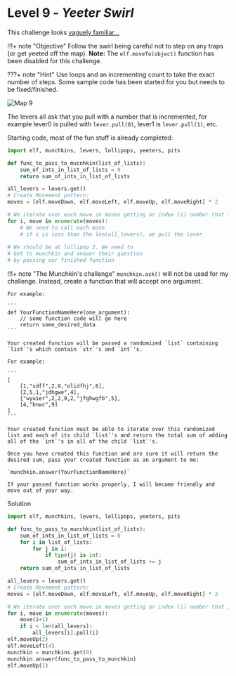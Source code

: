 # Level 9 - *Yeeter Swirl*

This challenge looks [vaguely familiar...](https://hhc2020.agrohacksstuff.io/#kiosk10/#stage-7-yeeter-swirl)

!!!+ note "Objective"
    Follow the swirl being careful not to step on any traps (or get yeeted off the map). **Note:** The `elf.moveTo(object)` function has been disabled for this challenge.

???+ note "Hint"
    Use loops and an incrementing count to take the exact number of steps. Some sample code has been started for you but needs to be fixed/finished.

![Map 9](/img/term_tec/img11.png)

The levers all ask that you pull with a number that is incremented, for example lever0 is pulled with `lever.pull(0)`, lever1 is `lever.pull(1)`, etc.

Starting code, most of the fun stuff is already completed:

```python
import elf, munchkins, levers, lollipops, yeeters, pits

def func_to_pass_to_mucnhkin(list_of_lists):
    sum_of_ints_in_list_of_lists = 9
    return sum_of_ints_in_list_of_lists

all_levers = levers.get()
# Create Movement pattern:
moves = [elf.moveDown, elf.moveLeft, elf.moveUp, elf.moveRight] * 2

# We iterate over each move in moves getting an index (i) number that increments by one each time
for i, move in enumerate(moves):
    # We need to call each move
    # if i is less than the len(all_levers), we pull the lever
    
# We should be at lollipop 2. We need to 
# Get to munchkin and answer their question
# by passing our finished function

```

!!!+ note "The Munchkin's challenge"
    `munchkin.ask()` will not be used for my challenge. Instead, create a function that will accept one argument.

    For example:

    ```
    def YourFunctionNameHere(one_argument):
        // some function code will go here
        return some_desired_data
    ```

    Your created function will be passed a randomized `list` containing `list`'s which contain `str`'s and `int`'s.

    For example:

    ```
    [
        [1,"sdff",2,9,"olidfhj",6],
        [2,5,1,"jdhgwe",4],
        ["wyuier",2,2,9,2,"jfghwgfb",5],
        [4,"bnwc",9]
    ]
    ```

    Your created function must be able to iterate over this randomized list and each of its child `list`'s and return the total sum of adding all of the `int`'s in all of the child `list`'s.

    Once you have created this function and are sure it will return the desired sum, pass your created function as an argument to me:

    `munchkin.answer(YourFunctionNameHere)`

    If your passed function works properly, I will become friendly and move out of your way.

Solution

```python
import elf, munchkins, levers, lollipops, yeeters, pits

def func_to_pass_to_munchkin(list_of_lists):
    sum_of_ints_in_list_of_lists = 0
    for i in list_of_lists:
        for j in i:
            if type(j) is int:
                sum_of_ints_in_list_of_lists += j
    return sum_of_ints_in_list_of_lists

all_levers = levers.get()
# Create Movement pattern:
moves = [elf.moveDown, elf.moveLeft, elf.moveUp, elf.moveRight] * 2

# We iterate over each move in moves getting an index (i) number that increments by one each time
for i, move in enumerate(moves):
    move(i+1)
    if i < len(all_levers):
        all_levers[i].pull(i)
elf.moveUp(2)
elf.moveLeft(4)
munchkin = munchkins.get(0)
munchkin.answer(func_to_pass_to_munchkin)
elf.moveUp(1)
```